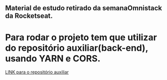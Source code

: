 ## Material de estudo retirado da semanaOmnistack da Rocketseat.

# Para rodar o projeto tem que utilizar do repositório auxiliar(back-end), usando YARN e CORS.

[LINK para o repositório auxiliar](https://github.com/Ignacio-antonio/backend-app)